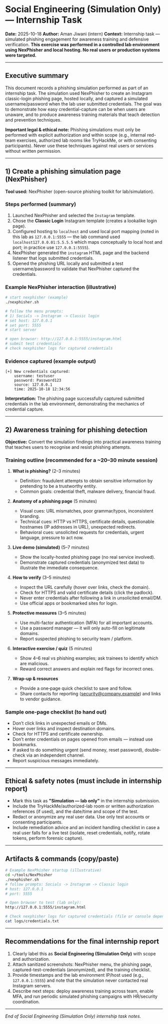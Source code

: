# Social Engineering (Simulation Only) — Internship Task

**Date:** 2025-10-18
**Author:** Aman Jiwani (intern)
**Context:** Internship task — simulated phishing engagement for awareness training and defensive verification. **This exercise was performed in a controlled lab environment using NexPhisher and local hosting. No real users or production systems were targeted.**

---

## Executive summary

This document records a phishing simulation performed as part of an internship task. The simulation used NexPhisher to create an Instagram classic-login phishing page, hosted locally, and captured a simulated username/password when the lab user submitted credentials. The goal was to demonstrate how easy credential-capture can be when users are unaware, and to produce awareness training materials that teach detection and prevention techniques.

**Important legal & ethical note:** Phishing simulations must only be performed with explicit authorization and within scope (e.g., internal red-team exercises, authorized lab rooms like TryHackMe, or with consenting participants). Never use these techniques against real users or services without written permission.

---

## 1) Create a phishing simulation page (NexPhisher)

**Tool used:** NexPhisher (open-source phishing toolkit for lab/simulation).

### Steps performed (summary)

1. Launched NexPhisher and selected the `Instagram` template.
2. Chose the **Classic Login** Instagram template (creates a lookalike login page).
3. Configured hosting to `localhost` and used local port mapping (noted in this lab as `127.0.0.1:5555` — the lab command used `localhost127.0.0.01:5.5.5.5` which maps conceptually to local host and port; in practice use `127.0.0.1:5555`).
4. NexPhisher generated the `instagram` HTML page and the backend listener that logs submitted credentials.
5. Opened the phishing URL locally and submitted a test username/password to validate that NexPhisher captured the credentials.

### Example NexPhisher interaction (illustrative)

```bash
# start nexphisher (example)
./nexphisher.sh

# follow the menu prompts:
# 1) Socials -> Instagram -> Classic login
# set host: 127.0.0.1
# set port: 5555
# start server

# open browser: http://127.0.0.1:5555/instagram.html
# submit test credentials
# check nexphisher logs for captured credentials
```

### Evidence captured (example output)

```
[+] New credentials captured:
    username: testuser
    password: Password123
    source: 127.0.0.1
    time: 2025-10-18 12:34:56
```

**Interpretation:** The phishing page successfully captured submitted credentials in the lab environment, demonstrating the mechanics of credential capture.

---

## 2) Awareness training for phishing detection

**Objective:** Convert the simulation findings into practical awareness training that teaches users to recognise and resist phishing attempts.

### Training outline (recommended for a ~20–30 minute session)

1. **What is phishing?** (2–3 minutes)

   * Definition: fraudulent attempts to obtain sensitive information by pretending to be a trustworthy entity.
   * Common goals: credential theft, malware delivery, financial fraud.

2. **Anatomy of a phishing page** (5 minutes)

   * Visual cues: URL mismatches, poor grammar/typos, inconsistent branding.
   * Technical cues: HTTP vs HTTPS, certificate details, questionable hostnames (IP addresses in URL), unexpected redirects.
   * Behavioral cues: unsolicited requests for credentials, urgent language, pressure to act now.

3. **Live demo (simulated)** (5–7 minutes)

   * Show the locally-hosted phishing page (no real service involved).
   * Demonstrate captured credentials (anonymized test data) to illustrate the immediate consequence.

4. **How to verify** (3–5 minutes)

   * Inspect the URL carefully (hover over links, check the domain).
   * Check for HTTPS and valid certificate details (click the padlock).
   * Never enter credentials after following a link in unsolicited email/DM.
   * Use official apps or bookmarked sites for login.

5. **Protective measures** (3–5 minutes)

   * Use multi-factor authentication (MFA) for all important accounts.
   * Use a password manager — it will only auto-fill on legitimate domains.
   * Report suspected phishing to security team / platform.

6. **Interactive exercise / quiz** (5 minutes)

   * Show 4–6 real vs phishing examples; ask trainees to identify which are malicious.
   * Reward correct answers and explain red flags for incorrect ones.

7. **Wrap-up & resources**

   * Provide a one‑page quick checklist to save and follow.
   * Share contacts for reporting ([security@company.example](mailto:security@company.example)) and links to vendor guidance.

### Sample one-page checklist (to hand out)

* Don’t click links in unexpected emails or DMs.
* Hover over links and inspect destination domains.
* Check for HTTPS and certificate ownership.
* Don’t enter credentials on pages opened from emails — instead use bookmarks.
* If asked to do something urgent (send money, reset password), double-check via an independent channel.
* Report suspicious messages immediately.

---

## Ethical & safety notes (must include in internship report)

* Mark this task as **"Simulation — lab only"** in the internship submission.
* Include the TryHackMe/authorized-lab room or written authorization references (if used), and the date/time and scope of the test.
* Redact or anonymize any real user data. Use only test accounts or consenting participants.
* Include remediation advice and an incident handling checklist in case a real user falls for a live test (isolate, reset credentials, notify, rotate tokens, perform forensic capture).

---

## Artifacts & commands (copy/paste)

```bash
# Example NexPhisher startup (illustrative)
cd ~/tools/NexPhisher
./nexphisher.sh
# follow prompts: Socials -> Instagram -> Classic login
# host: 127.0.0.1
# port: 5555

# Open browser to test (lab only):
http://127.0.0.1:5555/instagram.html

# Check nexphisher logs for captured credentials (file or console depending on setup)
cat logs/credentials.txt
```

---

## Recommendations for the final internship report

1. Clearly label this as **Social Engineering (Simulation Only)** with scope and authorization.
2. Attach sanitized screenshots: NexPhisher menu, the phishing page, captured-test-credentials (anonymized), and the training checklist.
3. Provide timestamps and the lab environment IP/host used (e.g., `127.0.0.1:5555`) and note that the simulation never contacted real Instagram servers.
4. Describe next steps: deploy awareness training across team, enable MFA, and run periodic simulated phishing campaigns with HR/security coordination.

---

*End of Social Engineering (Simulation Only) internship task notes.*
